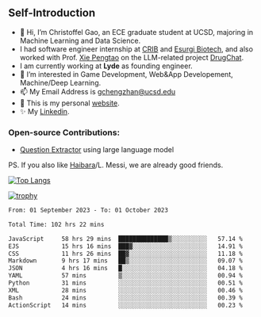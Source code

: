## Self-Introduction
- 👋 Hi, I’m Christoffel Gao, an ECE graduate student at UCSD, majoring in Machine Learning and Data Science.
- I had software engineer internship at [CRIB](https://www.linkedin.com/company/trycrib/) and [Esurgi Biotech](https://myesurgi.com/), and also worked with Prof. [Xie Pengtao](https://pengtaoxie.github.io/) on the LLM-related project [DrugChat](https://github.com/UCSD-AI4H/drugchat).
- I am currently working at **Lyde** as founding engineer.
- 👀 I’m interested in Game Development, Web&App Developement, Machine/Deep Learning.
- 📫 My Email Address is gchengzhan@ucsd.edu
- 🌱 This is my personal [website](https://gaochengzhan.netlify.app/).
- ✨ My [Linkedin](https://www.linkedin.com/in/chengzhan-christoffel-gao/).

### Open-source Contributions:
- [Question Extractor](https://github.com/nestordemeure/question_extractor) using large language model

PS. If you also like [Haibara](https://www.detectiveconanworld.com/wiki/Ai_Haibara)/L. Messi, we are already good friends.

[![Top Langs](https://github-readme-stats.vercel.app/api/top-langs/?username=gaochengzhan&layout=compact&exclude_repo=CNN-based-Image-Recognition-for-AsianGiant-Hornets,Machine-Learning-and-Data-Computing-Tongji,NLP-on-Blogs-during-COVID-19-Pandemic,CSE258-Web-Mining-and-Recommder-System,Stock-Prediction-using-LSTM-Model)](https://github.com/anuraghazra/github-readme-stats)

[![trophy](https://github-profile-trophy.vercel.app/?username=gaochengzhan&theme=flat&row=1&margin-w=12)](https://github.com/ryo-ma/github-profile-trophy)

<!--START_SECTION:waka-->

```txt
From: 01 September 2023 - To: 01 October 2023

Total Time: 102 hrs 22 mins

JavaScript     58 hrs 29 mins  ██████████████▒░░░░░░░░░░   57.14 %
EJS            15 hrs 16 mins  ███▓░░░░░░░░░░░░░░░░░░░░░   14.91 %
CSS            11 hrs 26 mins  ██▓░░░░░░░░░░░░░░░░░░░░░░   11.18 %
Markdown       9 hrs 17 mins   ██▒░░░░░░░░░░░░░░░░░░░░░░   09.07 %
JSON           4 hrs 16 mins   █░░░░░░░░░░░░░░░░░░░░░░░░   04.18 %
YAML           57 mins         ▒░░░░░░░░░░░░░░░░░░░░░░░░   00.94 %
Python         31 mins         ░░░░░░░░░░░░░░░░░░░░░░░░░   00.51 %
XML            28 mins         ░░░░░░░░░░░░░░░░░░░░░░░░░   00.46 %
Bash           24 mins         ░░░░░░░░░░░░░░░░░░░░░░░░░   00.39 %
ActionScript   14 mins         ░░░░░░░░░░░░░░░░░░░░░░░░░   00.23 %
```

<!--END_SECTION:waka-->

<!---
gaochengzhan/gaochengzhan is a ✨ special ✨ repository because its `README.md` (this file) appears on your GitHub profile.
You can click the Preview link to take a look at your changes.
--->
